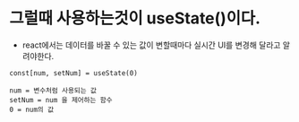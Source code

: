 #  그럴때 사용하는것이 useState()이다.
* react에서는 데이터를 바꿀 수 있는 값이 변할때마다 실시간 UI를 변경해 달라고 알려야한다.
```
const[num, setNum] = useState(0)

num = 변수처럼 사용되는 값
setNum = num 을 제어하는 함수
0 = num의 값
``` 
